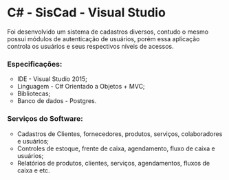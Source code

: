 # C# - SisCad - Visual Studio
<p>Foi desenvolvido um sistema de cadastros diversos, contudo o mesmo possui módulos de autenticação de usuários, porém essa aplicação controla os usuários e seus respectivos níveis de acessos.</p>

<h3><b>Especificações:</b></h3>

<ul TYPE="circle">
<li>IDE - Visual Studio 2015;</li>
<li>Linguagem - C# Orientado a Objetos + MVC;</li>
<li>Bibliotecas;</li>
<li>Banco de dados - Postgres.</li>
</ul>


<h3><b>Serviços do Software:</b></h3>

<ul TYPE="circle">
<li>Cadastros de Clientes, fornecedores, produtos, serviços, colaboradores e usuários;</li>
<li>Controles de estoque, frente de caixa, agendamento, fluxo de caixa e usuários;</li>
<li>Relatórios de produtos, clientes, serviços, agendamentos, fluxos de caixa e etc.</li>
</ul>
